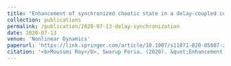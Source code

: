 ```yaml
---
title: "Enhancement of synchronized chaotic state in a delay-coupled complex neuronal network"
collection: publications
permalink: /publication/2020-07-13-delay-synchronization
date: 2020-07-13
venue: 'Nonlinear Dynamics'
paperurl: 'https://link.springer.com/article/10.1007/s11071-020-05807-z'
citation: '<b>Mousumi Roy</b>, Swarup Poria. (2020). &quot;Enhancement of synchronized chaotic state in a delay-coupled complex neuronal network.&quot; <i>Nonlinear Dynamics</i>. 102(745-768).'
---
```

